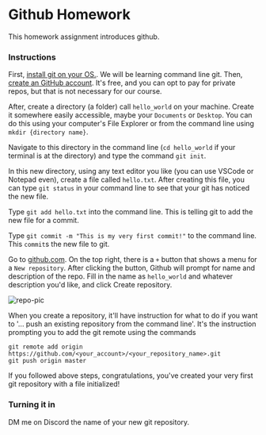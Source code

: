 # Github Homework

This homework assignment introduces github.

### Instructions

First, [install git on your OS.](https://git-scm.com/book/en/v2/Getting-Started-Installing-Git). We will be learning command line git. Then, [create an GitHub account](https://github.com/). It's free, and you can opt to pay for private repos, but that is not necessary for our course.

After, create a directory (a folder) call `hello_world` on your machine. Create it somewhere easily accessible, maybe your `Documents` or `Desktop`. You can do this using your computer's File Explorer or from the command line using `mkdir {directory name}`.

Navigate to this directory in the command line (`cd hello_world` if your terminal is at the directory) and type the command `git init`.

In this new directory, using any text editor you like (you can use VSCode or Notepad even), create a file called `hello.txt`. After creating this file, you can type `git status` in your command line to see that your git has noticed the new file.

Type `git add hello.txt` into the command line. This is telling git to add the new file for a commit.

Type `git commit -m "This is my very first commit!"` to the command line. This `commit`s the new file to git.

Go to [github.com](https://github.com/). On the top right, there is a `+` button that shows a menu for a `New repository`. After clicking the button, Github will prompt for name and description of the repo. Fill in the name as `hello_world` and whatever description you'd like, and click Create repository.

![repo-pic](https://product.hubspot.com/hs-fs/hubfs/Git_101_Screenshot_2-1.png?width=1342&height=836&name=Git_101_Screenshot_2-1.png)

When you create a repository, it'll have instruction for what to do if you want to '... push an existing repository from the command line'. It's the instruction prompting you to add the git remote using the commands
```
git remote add origin https://github.com/<your_account>/<your_repository_name>.git
git push origin master
```

If you followed above steps, congratulations, you've created your very first git repository with a file initialized!

### Turning it in

DM me on Discord the name of your new git repository.
